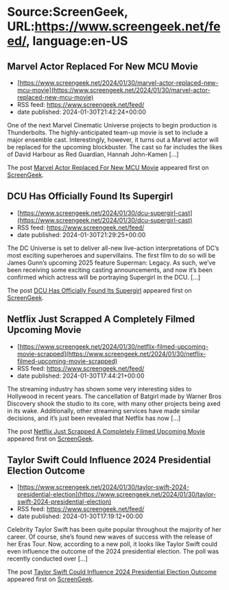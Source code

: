 # Source:ScreenGeek, URL:https://www.screengeek.net/feed/, language:en-US

## Marvel Actor Replaced For New MCU Movie
 - [https://www.screengeek.net/2024/01/30/marvel-actor-replaced-new-mcu-movie](https://www.screengeek.net/2024/01/30/marvel-actor-replaced-new-mcu-movie)
 - RSS feed: https://www.screengeek.net/feed/
 - date published: 2024-01-30T21:42:24+00:00

<p>One of the next Marvel Cinematic Universe projects to begin production is Thunderbolts. The highly-anticipated team-up movie is set to include a major ensemble cast. Interestingly, however, it turns out a Marvel actor will be replaced for the upcoming blockbuster. The cast so far includes the likes of David Harbour as Red Guardian, Hannah John-Kamen [...]</p>
<p>The post <a href="https://www.screengeek.net/2024/01/30/marvel-actor-replaced-new-mcu-movie/">Marvel Actor Replaced For New MCU Movie</a> appeared first on <a href="https://www.screengeek.net">ScreenGeek</a>.</p>

## DCU Has Officially Found Its Supergirl
 - [https://www.screengeek.net/2024/01/30/dcu-supergirl-cast](https://www.screengeek.net/2024/01/30/dcu-supergirl-cast)
 - RSS feed: https://www.screengeek.net/feed/
 - date published: 2024-01-30T21:29:25+00:00

<p>The DC Universe is set to deliver all-new live-action interpretations of DC&#8217;s most exciting superheroes and supervillains. The first film to do so will be James Gunn&#8217;s upcoming 2025 feature Superman: Legacy. As such, we&#8217;ve been receiving some exciting casting announcements, and now it&#8217;s been confirmed which actress will be portraying Supergirl in the DCU. [...]</p>
<p>The post <a href="https://www.screengeek.net/2024/01/30/dcu-supergirl-cast/">DCU Has Officially Found Its Supergirl</a> appeared first on <a href="https://www.screengeek.net">ScreenGeek</a>.</p>

## Netflix Just Scrapped A Completely Filmed Upcoming Movie
 - [https://www.screengeek.net/2024/01/30/netflix-filmed-upcoming-movie-scrapped](https://www.screengeek.net/2024/01/30/netflix-filmed-upcoming-movie-scrapped)
 - RSS feed: https://www.screengeek.net/feed/
 - date published: 2024-01-30T17:44:21+00:00

<p>The streaming industry has shown some very interesting sides to Hollywood in recent years. The cancellation of Batgirl made by Warner Bros Discovery shook the studio to its core, with many other projects being axed in its wake. Additionally, other streaming services have made similar decisions, and it&#8217;s just been revealed that Netflix has now [...]</p>
<p>The post <a href="https://www.screengeek.net/2024/01/30/netflix-filmed-upcoming-movie-scrapped/">Netflix Just Scrapped A Completely Filmed Upcoming Movie</a> appeared first on <a href="https://www.screengeek.net">ScreenGeek</a>.</p>

## Taylor Swift Could Influence 2024 Presidential Election Outcome
 - [https://www.screengeek.net/2024/01/30/taylor-swift-2024-presidential-election](https://www.screengeek.net/2024/01/30/taylor-swift-2024-presidential-election)
 - RSS feed: https://www.screengeek.net/feed/
 - date published: 2024-01-30T17:19:12+00:00

<p>Celebrity Taylor Swift has been quite popular throughout the majority of her career. Of course, she&#8217;s found new waves of success with the release of her Eras Tour. Now, according to a new poll, it looks like Taylor Swift could even influence the outcome of the 2024 presidential election. The poll was recently conducted over [...]</p>
<p>The post <a href="https://www.screengeek.net/2024/01/30/taylor-swift-2024-presidential-election/">Taylor Swift Could Influence 2024 Presidential Election Outcome</a> appeared first on <a href="https://www.screengeek.net">ScreenGeek</a>.</p>

